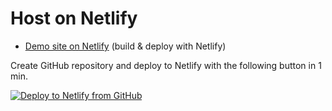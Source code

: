 # Host on Netlify

- [Demo site on Netlify] (build & deploy with Netlify)

Create GitHub repository and deploy to Netlify with the following button in 1 min.

[![Deploy to Netlify from GitHub](https://www.netlify.com/img/deploy/button.svg)](https://app.netlify.com/start/deploy?repository=https://github.com/Taraldinn/mkdocs-material-boilerplate)



<!-- Internal References -->
<!-- External References -->
[Demo site on Netlify]: https://mkdocs-material.netlify.com/
